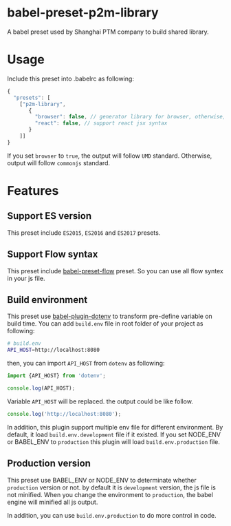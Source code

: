# babel-preset-p2m-library

A babel preset used by Shanghai PTM company to build shared library.

# Usage
Include this preset into .babelrc as following:
``` javascript 
{
  "presets": [
    ["p2m-library",
       {
         "browser": false, // generator library for browser, otherwise, it is for node.js
         "react": false, // support react jsx syntax
       }
    ]]
}
```

If you set `browser` to `true`, the output will follow `UMD` standard. Otherwise,
output will follow `commonjs` standard.

# Features

## Support ES version
This preset include `ES2015`, `ES2016` and `ES2017` presets.

## Support Flow syntax
This preset include [babel-preset-flow](https://www.npmjs.com/package/babel-preset-flow) preset.
So you can use all flow syntex in your js file.

## Build environment
This preset use [babel-plugin-dotenv](https://www.npmjs.com/package/babel-plugin-dotenv) to
transform pre-define variable on build time. You can add `build.env` file in root folder of 
your project as following:

```bash
# build.env
API_HOST=http://localhost:8080
```

then, you can import `API_HOST` from `dotenv` as following:
 
```javascript
import {API_HOST} from 'dotenv';

console.log(API_HOST);
```

Variable `API_HOST` will be replaced. the output could be like follow.

```javascript
console.log('http://localhost:8080');
```

In addition, this plugin support multiple env file for different environment. By default, it
load `build.env.development` file if it existed. If you set NODE_ENV or BABEL_ENV to `production`
this plugin will load `build.env.production` file.

## Production version
This preset use BABEL_ENV or NODE_ENV to determinate whether `production` version or not. by
default it is `development` version, the js file is not minified. When you change the environment
to `production`, the babel engine will minified all js output.

In addition, you can use `build.env.production` to do more control in code. 